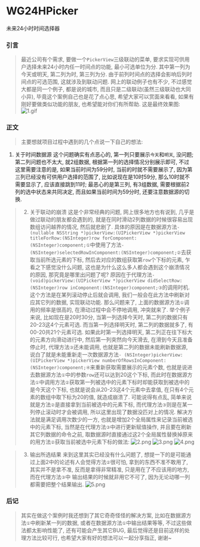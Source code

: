 # WG24HPicker
未来24小时时间选择器

### 引言
> 最近公司有个需求, 要做一个`PickerView`三级联动的菜单, 要求实现可供用户选择未来24小时内任一时间点的功能, 最小可选单位为分. 其中第一列为今天或明天, 第二列为时, 第三列为分. 由于前列时间点的选择会影响后列时间点的可选范围, 这就涉及到联动问题. 网上的联动例子也有不少, 不过感觉大都是同一个例子, 都是说的城市, 而且只是二级联动(虽然三级联动也大同小异), 毕竟这个案例自己也是花了点心思, 希望大家可以赏面来看看, 如果有刚好要做类似功能的朋友, 也希望能对你们有所帮助. 这是最终效果图:
![1.gif](http://upload-images.jianshu.io/upload_images/2404215-e0d9cb1f33f84933.gif?imageMogr2/auto-orient/strip)

### 正文
> 主要想就项目过程中遇到的几个点说一下自己的想法:
1. 关于时间数据源
这个问题确实有点恶心的, 第一列只要展示`今天`和`明天`, 没问题; 
第二列问题也不太大, 就2组数据, 根据第一列的选择情况分别展示即可, 不过这里需要注意的是, 如果当前时间为59分时, 当前的时就不需要展示了, 因为第三列已经没有可供用户选择的范围了, 比如说现在是10时59分, 那么10时就不需要显示了, 应该直接跳到11时; 
最恶心的是第三列, 有3组数据, 需要根据前2列的选中状态来共同决定, 而且如果当前时间为59分时, 还要注意数据源的切换.

> 2. 关于联动的崩溃
这是个非常经典的问题, 网上很多地方也有说到, 几乎是做过联动的朋友都会遇到的, 就是在同时滑动2列数据的时候很容易出现数组访问越界的情况, 然后就悲剧了. 具体的原因是在数据源方法`- (nullable NSString *)pickerView:(UIPickerView *)pickerView titleForRow:(NSInteger)row forComponent:(NSInteger)component;①`中使用了方法`- (NSInteger)selectedRowInComponent:(NSInteger)component;②`去获取当前所选元素的下标, 然后去对应的数组获取第`row`个下标的元素, 乍看之下感觉没什么问题, 这也是为什么这么多人都会遇到这个崩溃情况的原因, 那究竟是哪里出问题了呢? 原因在于代理方法`- (void)pickerView:(UIPickerView *)pickerView didSelectRow:(NSInteger)row inComponent:(NSInteger)component;③`的调用时机. 这个方法是在某列滚动停止后就会调用, 我们一般会在此方法中刷新对应其它列的数据, 实现联动功能. 那么问题来了, 上面的数据源方法`①`调用的频率是很高的, 在滑动过程中会不停地调用, 冲突就来了.
举个例子来说, 比如现在是20时30分, 当第一列选择今天时, 第二列的数据只有20-23这4个元素可选. 而当第一列选择明天时, 第二列的数据就多了, 有00-20共21个元素可选. 如果此时第一列选择明天, 第二列正在往下标大的元素方向滑动进行中, 然后第一列突然向今天滑去, 在滑到今天且准备停止时, 代理方法`③`还未能调用, 也就是第二列的数据未能刷新数据源, 说白了就是未能重新走一次数据源方法`- (NSInteger)pickerView:(UIPickerView *)pickerView numberOfRowsInComponent:(NSInteger)component;④`来重新获取需要展示的元素个数, 也就是说进去数据源方法`①`中的参数`row`还可以达到20这个下标, 而此时在数据源方法`①`中调用方法`②`获取第一列被选中的元素下标时却能获取到被选中的是今天这个下标, 也就是说会从20-23这4个元素中去拿值, 在只有4个元素的数组中取下标为20的值, 就造成崩溃了.
可能说得有点乱, 简单来说就是方法`②`是直接拿到当前被选中的元素下标, 而代理方法`③`则是在某一列停止滚动时才会被调用, 所以这里出现了数据没匹对上的情况. 解决方法就是满足调用次数少的一方, 也就是增加2个全局属性来记录当前被选中的元素下标, 当然是在代理方法`③`中进行更新赋值操作, 并且要在刷新其它列数据的命令之前, 取数据源时直接通过这2个全局属性替换掉原来的用方法`②`获取当前被选中元素下标的做法:
![2.png](http://upload-images.jianshu.io/upload_images/2404215-4a14b95e083a5e47.png?imageMogr2/auto-orient/strip%7CimageView2/2/w/1240)
![3.png](http://upload-images.jianshu.io/upload_images/2404215-941f73fb131ce5f7.png?imageMogr2/auto-orient/strip%7CimageView2/2/w/1240)
![4.png](http://upload-images.jianshu.io/upload_images/2404215-1f256706ec7405dd.png?imageMogr2/auto-orient/strip%7CimageView2/2/w/1240)

> 3. 输出所选结果
来到这里其实已经没有什么问题了, 想提一下的是可能通过上面2中的论述有人会觉得方法`②`很可怕, 拿到的东西不准不敢用了, 其实并不是拿不准, 反而是拿得非常精准, 只是用在了不应该用的地方, 而在代理方法`③`中
输出结果的时候就非用它不可了, 因为无论动哪一列都需要把整个结果输出. 
![5.png](http://upload-images.jianshu.io/upload_images/2404215-ef43b642cfb3030f.png?imageMogr2/auto-orient/strip%7CimageView2/2/w/1240)

### 后记
> 其实在做这个案例时我还想到了其它奇奇怪怪的解决方案, 比如在数据源方法`①`中刷新某一列的数据, 或者在数据源方法`①`中输出结果等等, 不过这些做法都太影响性能了, 还有可能会产生其它BUG, 最后觉得还是目前这样的处理方法比较可行, 也希望大家有好的想法可以一起分享指正, 谢谢~
